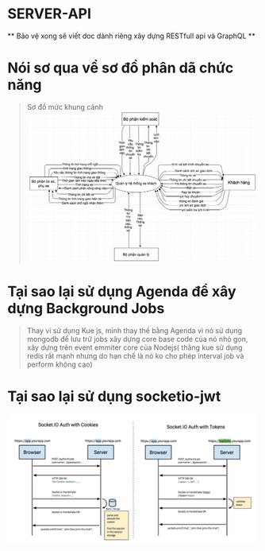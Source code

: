 # SERVER-API

** Bảo vệ xong sẽ viết doc dành riêng xây dựng RESTfull api và GraphQL **

# Nói sơ qua về sơ đồ phân dã chức năng
> Sơ đồ mức khung cảnh
![Sơ đồ phân dã chức năng](https://raw.githubusercontent.com/thanhpcc96/SERVER-API/master/screenshot/sodomucngucanh.png)


# Tại sao lại sử dụng Agenda để xây dựng Background Jobs

> Thay vì sử dụng Kue js, mình thay thế bằng Agenda vì nó sử dụng mongodb để lưu trữ jobs xây dựng core base code của nó nhỏ gọn, xây dựng trên event emmiter core của Nodejs( thằng kue sử dụng redis rất mạnh nhưng do hạn chế là nó ko cho phép interval job và perform không cao)

# Tại sao lại sử dụng socketio-jwt
![Chứng thực Cookies và chứng thực token](https://raw.githubusercontent.com/thanhpcc96/SERVER-API/master/screenshot/socketio-jwt.png)

